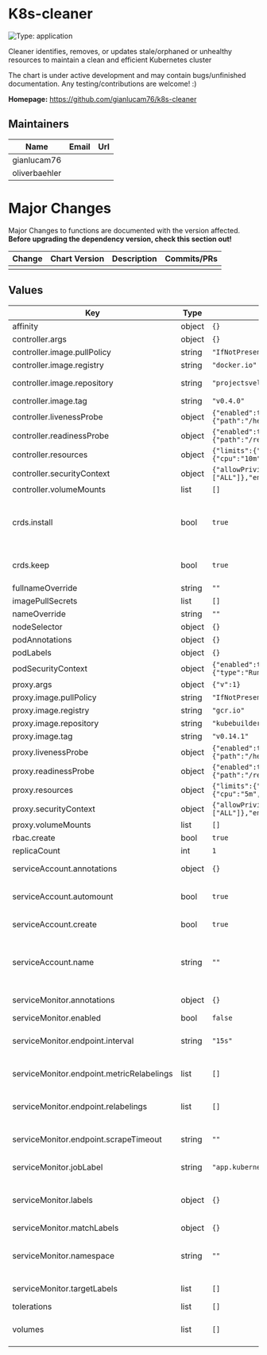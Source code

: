 # K8s-cleaner

![Type: application](https://img.shields.io/badge/Type-application-informational?style=flat-square)

Cleaner identifies, removes, or updates stale/orphaned or unhealthy resources to maintain a clean and efficient Kubernetes cluster

The chart is under active development and may contain bugs/unfinished documentation. Any testing/contributions are welcome! :)

**Homepage:** <https://github.com/gianlucam76/k8s-cleaner>

## Maintainers

| Name | Email | Url |
| ---- | ------ | --- |
| gianlucam76 |  |  |
| oliverbaehler |  |  |

# Major Changes

Major Changes to functions are documented with the version affected. **Before upgrading the dependency version, check this section out!**

| **Change** | **Chart Version** | **Description** | **Commits/PRs** |
| :--------- | :---------------- | :-------------- | :-------------- |
|||||

## Values

| Key | Type | Default | Description |
|-----|------|---------|-------------|
| affinity | object | `{}` | Affinity |
| controller.args | object | `{}` | Controller ARguments |
| controller.image.pullPolicy | string | `"IfNotPresent"` | Controller Image pull policy |
| controller.image.registry | string | `"docker.io"` | Controller Image Registry |
| controller.image.repository | string | `"projectsveltos/k8s-cleaner"` | Controller Image Repository |
| controller.image.tag | string | `"v0.4.0"` | ControllerImage Tag |
| controller.livenessProbe | object | `{"enabled":true,"httpGet":{"path":"/healthz","port":8081},"initialDelaySeconds":15,"periodSeconds":20}` | Controller LivenessProbe   |
| controller.readinessProbe | object | `{"enabled":true,"httpGet":{"path":"/readyz","port":8081},"initialDelaySeconds":5,"periodSeconds":10}` | Controller ReadinessProbe |
| controller.resources | object | `{"limits":{"cpu":"500m","memory":"128Mi"},"requests":{"cpu":"10m","memory":"64Mi"}}` | Controller Resources   |
| controller.securityContext | object | `{"allowPrivilegeEscalation":false,"capabilities":{"drop":["ALL"]},"enabled":true,"runAsNonRoot":true}` | Controller SecurityCOntext |
| controller.volumeMounts | list | `[]` | Controller VolumeMounts |
| crds.install | bool | `true` | Install the CustomResourceDefinitions (This also manages the lifecycle of the CRDs for update operations) |
| crds.keep | bool | `true` | Keep the CustomResourceDefinitions (when the chart is deleted) |
| fullnameOverride | string | `""` | Full name overwrite |
| imagePullSecrets | list | `[]` | ImagePullSecrets |
| nameOverride | string | `""` | Partial name overwrite |
| nodeSelector | object | `{}` | NodeSelector |
| podAnnotations | object | `{}` | Pod Annotations |
| podLabels | object | `{}` | Pod Labels |
| podSecurityContext | object | `{"enabled":true,"runAsNonRoot":true,"seccompProfile":{"type":"RuntimeDefault"}}` | Pod Security Context |
| proxy.args | object | `{"v":1}` | Proxy arguments |
| proxy.image.pullPolicy | string | `"IfNotPresent"` | Proxy Image pull policy |
| proxy.image.registry | string | `"gcr.io"` | Proxy Image Registry |
| proxy.image.repository | string | `"kubebuilder/kube-rbac-proxy"` | Proxy Image Repository |
| proxy.image.tag | string | `"v0.14.1"` | Proxy Image Tag |
| proxy.livenessProbe | object | `{"enabled":true,"httpGet":{"path":"/healthz","port":8081},"initialDelaySeconds":15,"periodSeconds":20}` | Proxy LivenessProbe   |
| proxy.readinessProbe | object | `{"enabled":true,"httpGet":{"path":"/readyz","port":8081},"initialDelaySeconds":5,"periodSeconds":10}` | Proxy ReadinessProbe |
| proxy.resources | object | `{"limits":{"cpu":"500m","memory":"128Mi"},"requests":{"cpu":"5m","memory":"64Mi"}}` | Proxy Resources   |
| proxy.securityContext | object | `{"allowPrivilegeEscalation":false,"capabilities":{"drop":["ALL"]},"enabled":true,"runAsNonRoot":true}` | Proxy SecurityCOntext |
| proxy.volumeMounts | list | `[]` | Proxy VolumeMounts |
| rbac.create | bool | `true` | Create RBAC resources |
| replicaCount | int | `1` | Amount of replicas |
| serviceAccount.annotations | object | `{}` | Annotations to add to the service account |
| serviceAccount.automount | bool | `true` | Automatically mount a ServiceAccount's API credentials? |
| serviceAccount.create | bool | `true` | Specifies whether a service account should be created |
| serviceAccount.name | string | `""` | The name of the service account to use. If not set and create is true, a name is generated using the fullname template |
| serviceMonitor.annotations | object | `{}` | Assign additional Annotations |
| serviceMonitor.enabled | bool | `false` | Enable ServiceMonitor |
| serviceMonitor.endpoint.interval | string | `"15s"` | Set the scrape interval for the endpoint of the serviceMonitor |
| serviceMonitor.endpoint.metricRelabelings | list | `[]` | Set metricRelabelings for the endpoint of the serviceMonitor |
| serviceMonitor.endpoint.relabelings | list | `[]` | Set relabelings for the endpoint of the serviceMonitor |
| serviceMonitor.endpoint.scrapeTimeout | string | `""` | Set the scrape timeout for the endpoint of the serviceMonitor |
| serviceMonitor.jobLabel | string | `"app.kubernetes.io/name"` | Set JobLabel for the serviceMonitor |
| serviceMonitor.labels | object | `{}` | Assign additional labels according to Prometheus' serviceMonitorSelector matching labels |
| serviceMonitor.matchLabels | object | `{}` | Change matching labels |
| serviceMonitor.namespace | string | `""` | Install the ServiceMonitor into a different Namespace, as the monitoring stack one (default: the release one) |
| serviceMonitor.targetLabels | list | `[]` | Set targetLabels for the serviceMonitor |
| tolerations | list | `[]` | Tolerations |
| volumes | list | `[]` | Additional volumes on the output Deployment definition. |
